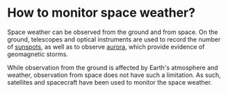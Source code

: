 # How to monitor space weather?

Space weather can be observed from the ground and from space. On the ground, telescopes and optical instruments are used to record the number of [sunspots](/#/en/phenomena/sunspots), as well as to observe [aurora](/#/en/phenomena/aurora), which provide evidence of geomagnetic storms.

While observation from the ground is affected by Earth's atmosphere and weather, observation from space does not have such a limitation. As such, satellites and spacecraft have been used to monitor the space weather.

